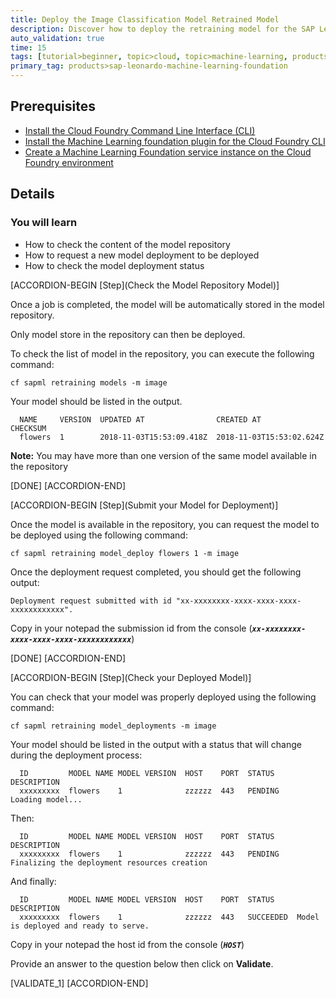 ```yaml
---
title: Deploy the Image Classification Model Retrained Model
description: Discover how to deploy the retraining model for the SAP Leonardo Machine Learning foundation Image Classification Retraining scenario
auto_validation: true
time: 15
tags: [tutorial>beginner, topic>cloud, topic>machine-learning, products>sap-cloud-platform, products>sap-cloud-platform-for-the-cloud-foundry-environment]
primary_tag: products>sap-leonardo-machine-learning-foundation
---
```


## Prerequisites
 - [Install the Cloud Foundry Command Line Interface (CLI)](https://developers.sap.com/tutorials/cp-cf-download-cli.html)
 - [Install the Machine Learning foundation plugin for the Cloud Foundry CLI](https://developers.sap.com/tutorials/cp-mlf-install-sapmlcli.html)
 - [Create a Machine Learning Foundation service instance on the Cloud Foundry environment](https://developers.sap.com/tutorials/cp-mlf-create-instance.html)

## Details
### You will learn
  - How to check the content of the model repository
  - How to request a new model deployment to be deployed
  - How to check the model deployment status

[ACCORDION-BEGIN [Step](Check the Model Repository Model)]

Once a job is completed, the model will be automatically stored in the model repository.

Only model store in the repository can then be deployed.

To check the list of model in the repository, you can execute the following command:

```shell
cf sapml retraining models -m image
```

Your model should be listed in the output.

```log
  NAME     VERSION  UPDATED AT                CREATED AT                CHECKSUM
  flowers  1        2018-11-03T15:53:09.418Z  2018-11-03T15:53:02.624Z
```

**Note:** You may have more than one version of the same model available in the repository

[DONE]
[ACCORDION-END]

[ACCORDION-BEGIN [Step](Submit your Model for Deployment)]

Once the model is available in the repository, you can request the model to be deployed using the following command:

```shell
cf sapml retraining model_deploy flowers 1 -m image
```

Once the deployment request completed, you should get the following output:

```log
Deployment request submitted with id "xx-xxxxxxxx-xxxx-xxxx-xxxx-xxxxxxxxxxxx".
```

Copy in your notepad the submission id from the console (***`xx-xxxxxxxx-xxxx-xxxx-xxxx-xxxxxxxxxxxx`***)

[DONE]
[ACCORDION-END]

[ACCORDION-BEGIN [Step](Check your Deployed Model)]

You can check that your model was properly deployed using the following command:

```shell
cf sapml retraining model_deployments -m image
```

Your model should be listed in the output with a status that will change during the deployment process:


```log
  ID         MODEL NAME MODEL VERSION  HOST    PORT  STATUS     DESCRIPTION
  xxxxxxxxx  flowers    1              zzzzzz  443   PENDING    Loading model...
```

Then:

```log
  ID         MODEL NAME MODEL VERSION  HOST    PORT  STATUS     DESCRIPTION
  xxxxxxxxx  flowers    1              zzzzzz  443   PENDING    Finalizing the deployment resources creation
```

And finally:

```log
  ID         MODEL NAME MODEL VERSION  HOST    PORT  STATUS     DESCRIPTION
  xxxxxxxxx  flowers    1              zzzzzz  443   SUCCEEDED  Model is deployed and ready to serve.
```

Copy in your notepad the host id from the console (***`HOST`***)

Provide an answer to the question below then click on **Validate**.

[VALIDATE_1]
[ACCORDION-END]
